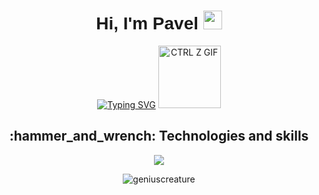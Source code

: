 <h1 align="center" style="font-family: 'Fira Code', sans-serif;">
  Hi, I'm Pavel <img src="https://raw.githubusercontent.com/MartinHeinz/MartinHeinz/master/wave.gif" width="30px">
</h1>

<p align="center">
  <a href="https://git.io/typing-svg"><img src="https://readme-typing-svg.demolab.com?font=Fira+Code&duration=1500&pause=1000&color=F7A7A7&background=5220FF00&center=true&width=1000&height=50&lines=I'm+an+experienced+back-end+PHP%2FLaravel+developer%F0%9F%99%82" alt="Typing SVG" /></a>
</b>

<img src="https://media.giphy.com/media/7Z49eulwv4aGY35RaD/giphy.gif" alt="CTRL Z GIF" width="100">

<h2 align="center">
  :hammer_and_wrench: Technologies and skills
</h2>


<p align="center">
  <a href="https://skillicons.dev">
    <img src="https://skillicons.dev/icons?i=php,laravel,mysql,docker,js,vue,html,css,git,github" />
  </a>
</p>
<p align="center">
  <img src="https://github-readme-stats.vercel.app/api/top-langs?username=geniuscreature&show_icons=true&layout=compact&theme=tokyonight" alt="geniuscreature" />
</p>
